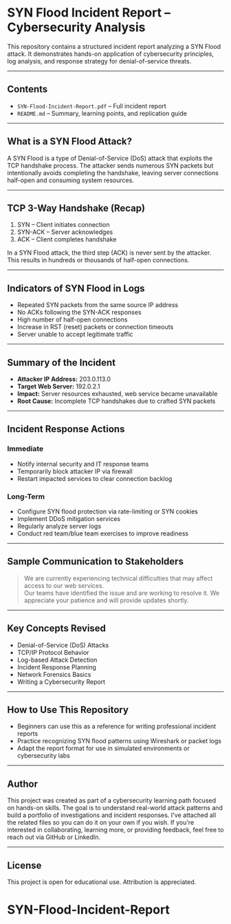 # SYN Flood Incident Report – Cybersecurity Analysis

This repository contains a structured incident report analyzing a SYN Flood attack. It demonstrates hands-on application of cybersecurity principles, log analysis, and response strategy for denial-of-service threats.

---

## Contents

- `SYN-Flood-Incident-Report.pdf` – Full incident report  
- `README.md` – Summary, learning points, and replication guide

---

## What is a SYN Flood Attack?

A SYN Flood is a type of Denial-of-Service (DoS) attack that exploits the TCP handshake process. The attacker sends numerous SYN packets but intentionally avoids completing the handshake, leaving server connections half-open and consuming system resources.

---

## TCP 3-Way Handshake (Recap)

1. SYN – Client initiates connection  
2. SYN-ACK – Server acknowledges  
3. ACK – Client completes handshake  

In a SYN Flood attack, the third step (ACK) is never sent by the attacker. This results in hundreds or thousands of half-open connections.

---

## Indicators of SYN Flood in Logs

- Repeated SYN packets from the same source IP address  
- No ACKs following the SYN-ACK responses  
- High number of half-open connections  
- Increase in RST (reset) packets or connection timeouts  
- Server unable to accept legitimate traffic

---

## Summary of the Incident

- **Attacker IP Address:** 203.0.113.0  
- **Target Web Server:** 192.0.2.1  
- **Impact:** Server resources exhausted, web service became unavailable  
- **Root Cause:** Incomplete TCP handshakes due to crafted SYN packets

---

## Incident Response Actions

### Immediate

- Notify internal security and IT response teams  
- Temporarily block attacker IP via firewall  
- Restart impacted services to clear connection backlog

### Long-Term

- Configure SYN flood protection via rate-limiting or SYN cookies  
- Implement DDoS mitigation services  
- Regularly analyze server logs  
- Conduct red team/blue team exercises to improve readiness

---

## Sample Communication to Stakeholders

> We are currently experiencing technical difficulties that may affect access to our web services.  
> Our teams have identified the issue and are working to resolve it. We appreciate your patience and will provide updates shortly.

---

## Key Concepts Revised

- Denial-of-Service (DoS) Attacks  
- TCP/IP Protocol Behavior  
- Log-based Attack Detection  
- Incident Response Planning  
- Network Forensics Basics  
- Writing a Cybersecurity Report

---

## How to Use This Repository

- Beginners can use this as a reference for writing professional incident reports  
- Practice recognizing SYN flood patterns using Wireshark or packet logs  
- Adapt the report format for use in simulated environments or cybersecurity labs

---

## Author

This project was created as part of a cybersecurity learning path focused on hands-on skills. The goal is to understand real-world attack patterns and build a portfolio of investigations and incident responses.
I've attached all the related files so you can do it on your own if you wish.
If you're interested in collaborating, learning more, or providing feedback, feel free to reach out via GitHub or LinkedIn.

---

## License

This project is open for educational use. Attribution is appreciated.

# SYN-Flood-Incident-Report
